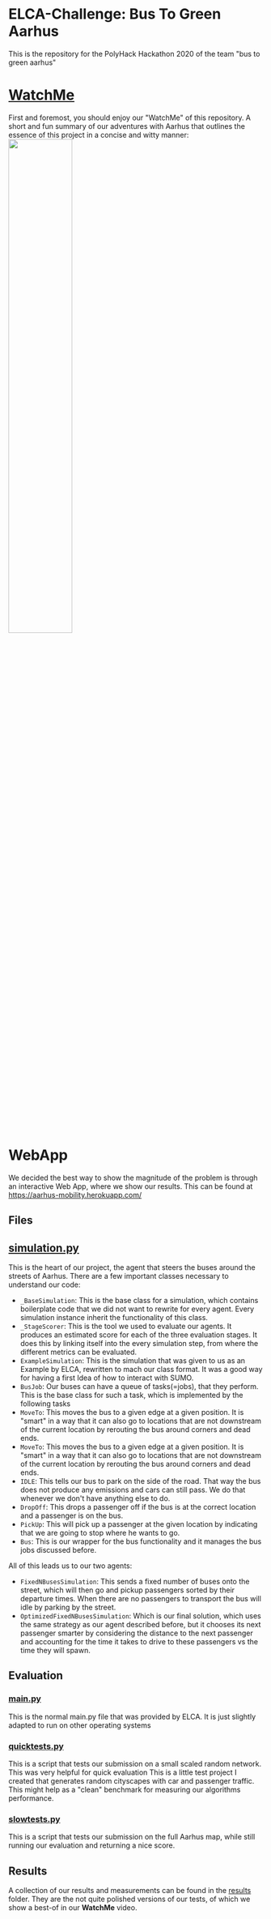 # ELCA-Challenge: Bus To Green Aarhus
This is the repository for the PolyHack Hackathon 2020 of the team "bus to green aarhus"

# [WatchMe](https://youtu.be/NpEaa2P7qZI)
First and foremost, you should enjoy our "WatchMe" of this repository. A short and fun summary of our adventures with Aarhus that outlines the essence of this project in a concise and witty manner:  
[<img src="https://img.youtube.com/vi/NpEaa2P7qZI/maxresdefault.jpg" width="50%">](https://youtu.be/NpEaa2P7qZI)

# WebApp
We decided the best way to show the magnitude of the problem is through an interactive Web App, where we show our results. This can be found at https://aarhus-mobility.herokuapp.com/

## Files
## [simulation.py](simulation.py)
This is the heart of our project, the agent that steers the buses around the streets of Aarhus. There are a few important classes necessary to understand our code:
- `_BaseSimulation`: This is the base class for a simulation, which contains boilerplate code that we did not want to rewrite for every agent. Every simulation instance inherit the functionality of this class.
- `_StageScorer`: This is the tool we used to evaluate our agents. It produces an estimated score for each of the three evaluation stages. It does this by linking itself into the every simulation step, from where the different metrics can be evaluated.
- `ExampleSimulation`: This is the simulation that was given to us as an Example by ELCA, rewritten to mach our class format. It was a good way for having a first Idea of how to interact with SUMO.
- `BusJob`: Our buses can have a queue of tasks(=jobs), that they perform. This is the base class for such a task, which is implemented by the following tasks
- `MoveTo`: This moves the bus to a given edge at a given position. It is "smart" in a way that it can also go to locations that are not downstream of the current location by rerouting the bus around corners and dead ends.
- `MoveTo`: This moves the bus to a given edge at a given position. It is "smart" in a way that it can also go to locations that are not downstream of the current location by rerouting the bus around corners and dead ends.
- `IDLE`: This tells our bus to park on the side of the road. That way the bus does not produce any emissions and cars can still pass. We do that whenever we don't have anything else to do.
- `DropOff`: This drops a passenger off if the bus is at the correct location and a passenger is on the bus.
- `PickUp`: This will pick up a passenger at the given location by indicating that we are going to stop where he wants to go.
- `Bus`: This is our wrapper for the bus functionality and it manages the bus jobs discussed before.

All of this leads us to our two agents:
- `FixedNBusesSimulation`: This sends a fixed number of buses onto the street, which will then go and pickup passengers sorted by their departure times. When there are no passengers to transport the bus will idle by parking by the street.
- `OptimizedFixedNBusesSimulation`: Which is our final solution, which uses the same strategy as our agent described before, but it chooses its next passenger smarter by considering the distance to the next passenger and accounting for the time it takes to drive to these passengers vs the time they will spawn.

## Evaluation
### [main.py](main.py)
This is the normal main.py file that was provided by ELCA. It is just slightly adapted to run on other operating systems

### [quicktests.py](quicktests.py)
This is a script that tests our submission on a small scaled random network. This was very helpful for quick evaluation 
This is a little test project I created that generates random cityscapes with car and passenger traffic. This might help as a "clean" benchmark for measuring our algorithms performance.

### [slowtests.py](quicktests.py)
This is a script that tests our submission on the full Aarhus map, while still running our evaluation and returning a nice score.

## Results
A collection of our results and measurements can be found in the [results](results) folder. They are the not quite polished versions of our tests, of which we show a best-of in our **WatchMe** video.